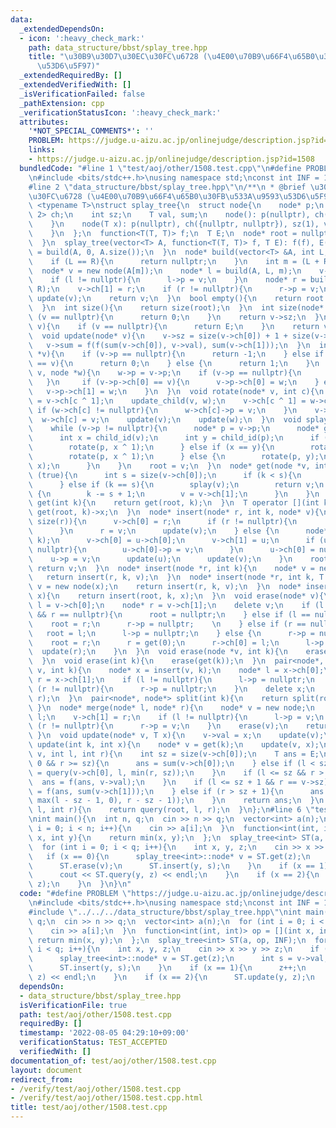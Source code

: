 ```yaml
---
data:
  _extendedDependsOn:
  - icon: ':heavy_check_mark:'
    path: data_structure/bbst/splay_tree.hpp
    title: "\u30B9\u30D7\u30EC\u30FC\u6728 (\u4E00\u70B9\u66F4\u65B0\u30FB\u533A\u9593\
      \u53D6\u5F97)"
  _extendedRequiredBy: []
  _extendedVerifiedWith: []
  _isVerificationFailed: false
  _pathExtension: cpp
  _verificationStatusIcon: ':heavy_check_mark:'
  attributes:
    '*NOT_SPECIAL_COMMENTS*': ''
    PROBLEM: https://judge.u-aizu.ac.jp/onlinejudge/description.jsp?id=1508
    links:
    - https://judge.u-aizu.ac.jp/onlinejudge/description.jsp?id=1508
  bundledCode: "#line 1 \"test/aoj/other/1508.test.cpp\"\n#define PROBLEM \"https://judge.u-aizu.ac.jp/onlinejudge/description.jsp?id=1508\"\
    \n#include <bits/stdc++.h>\nusing namespace std;\nconst int INF = 10000000;\n\
    #line 2 \"data_structure/bbst/splay_tree.hpp\"\n/**\n * @brief \u30B9\u30D7\u30EC\
    \u30FC\u6728 (\u4E00\u70B9\u66F4\u65B0\u30FB\u533A\u9593\u53D6\u5F97)\n*/\ntemplate\
    \ <typename T>\nstruct splay_tree{\n  struct node{\n    node* p;\n    array<node*,\
    \ 2> ch;\n    int sz;\n    T val, sum;\n    node(): p(nullptr), ch({nullptr, nullptr}){\n\
    \    }\n    node(T x): p(nullptr), ch({nullptr, nullptr}), sz(1), val(x), sum(x){\n\
    \    }\n  };\n  function<T(T, T)> f;\n  T E;\n  node* root = nullptr;\n  splay_tree(){\n\
    \  }\n  splay_tree(vector<T> A, function<T(T, T)> f, T E): f(f), E(E){\n    root\
    \ = build(A, 0, A.size());\n  }\n  node* build(vector<T> &A, int L, int R){\n\
    \    if (L == R){\n      return nullptr;\n    }\n    int m = (L + R) / 2;\n  \
    \  node* v = new node(A[m]);\n    node* l = build(A, L, m);\n    v->ch[0] = l;\n\
    \    if (l != nullptr){\n      l->p = v;\n    }\n    node* r = build(A, m + 1,\
    \ R);\n    v->ch[1] = r;\n    if (r != nullptr){\n      r->p = v;\n    }\n   \
    \ update(v);\n    return v;\n  }\n  bool empty(){\n    return root == nullptr;\n\
    \  }\n  int size(){\n    return size(root);\n  }\n  int size(node* v){\n    if\
    \ (v == nullptr){\n      return 0;\n    }\n    return v->sz;\n  }\n  T sum(node*\
    \ v){\n    if (v == nullptr){\n      return E;\n    }\n    return v->sum;\n  }\n\
    \  void update(node* v){\n    v->sz = size(v->ch[0]) + 1 + size(v->ch[1]);\n \
    \   v->sum = f(f(sum(v->ch[0]), v->val), sum(v->ch[1]));\n  }\n  int child_id(node\
    \ *v){\n    if (v->p == nullptr){\n      return -1;\n    } else if (v->p->ch[0]\
    \ == v){\n      return 0;\n    } else {\n      return 1;\n    }\n  }\n  void update_child(node*\
    \ v, node *w){\n    w->p = v->p;\n    if (v->p == nullptr){\n      return;\n \
    \   }\n     if (v->p->ch[0] == v){\n      v->p->ch[0] = w;\n    } else {\n   \
    \   v->p->ch[1] = w;\n    }\n  }\n  void rotate(node* v, int c){\n    node* w\
    \ = v->ch[c ^ 1];\n    update_child(v, w);\n    v->ch[c ^ 1] = w->ch[c];\n   \
    \ if (w->ch[c] != nullptr){\n      w->ch[c]->p = v;\n    }\n    v->p = w;\n  \
    \  w->ch[c] = v;\n    update(v);\n    update(w);\n  }\n  void splay(node* v){\n\
    \    while (v->p != nullptr){\n      node* p = v->p;\n      node* g = p->p;\n\
    \      int x = child_id(v);\n      int y = child_id(p);\n      if (y == -1){\n\
    \        rotate(p, x ^ 1);\n      } else if (x == y){\n        rotate(g, x ^ 1);\n\
    \        rotate(p, x ^ 1);\n      } else {\n        rotate(p, y);\n        rotate(g,\
    \ x);\n      }\n    }\n    root = v;\n  }\n  node* get(node *v, int k){\n    while\
    \ (true){\n      int s = size(v->ch[0]);\n      if (k < s){\n        v = v->ch[0];\n\
    \      } else if (k == s){\n        splay(v);\n        return v;\n      } else\
    \ {\n        k -= s + 1;\n        v = v->ch[1];\n      }\n    }\n  }\n  node*\
    \ get(int k){\n    return get(root, k);\n  }\n  T operator [](int k){\n    return\
    \ get(root, k)->x;\n  }\n  node* insert(node* r, int k, node* v){\n    if (k ==\
    \ size(r)){\n      v->ch[0] = r;\n      if (r != nullptr){\n        r->p = v;\n\
    \      }\n      r = v;\n      update(v);\n    } else {\n      node* u = get(r,\
    \ k);\n      v->ch[0] = u->ch[0];\n      v->ch[1] = u;\n      if (u->ch[0] !=\
    \ nullptr){\n        u->ch[0]->p = v;\n      }\n      u->ch[0] = nullptr;\n  \
    \    u->p = v;\n      update(u);\n      update(v);\n    }\n    root = v;\n   \
    \ return v;\n  }\n  node* insert(node *r, int k){\n    node* v = new node;\n \
    \   return insert(r, k, v);\n  }\n  node* insert(node *r, int k, T x){\n    node*\
    \ v = new node(x);\n    return insert(r, k, v);\n  }\n  node* insert(int k, T\
    \ x){\n    return insert(root, k, x);\n  }\n  void erase(node* v){\n    node*\
    \ l = v->ch[0];\n    node* r = v->ch[1];\n    delete v;\n    if (l == nullptr\
    \ && r == nullptr){\n      root = nullptr;\n    } else if (l == nullptr){\n  \
    \    root = r;\n      r->p = nullptr;    \n    } else if (r == nullptr){\n   \
    \   root = l;\n      l->p = nullptr;\n    } else {\n      r->p = nullptr;\n  \
    \    root = r;\n      r = get(0);\n      r->ch[0] = l;\n      l->p = r;\n    \
    \  update(r);\n    }\n  }\n  void erase(node *v, int k){\n    erase(get(v, k));\n\
    \  }\n  void erase(int k){\n    erase(get(k));\n  }\n  pair<node*, node*> split(node*\
    \ v, int k){\n    node* x = insert(v, k);\n    node* l = x->ch[0];\n    node*\
    \ r = x->ch[1];\n    if (l != nullptr){\n      l->p = nullptr;\n    }\n    if\
    \ (r != nullptr){\n      r->p = nullptr;\n    }\n    delete x;\n    return make_pair(l,\
    \ r);\n  }\n  pair<node*, node*> split(int k){\n    return split(root, k);\n \
    \ }\n  node* merge(node* l, node* r){\n    node* v = new node;\n    v->ch[0] =\
    \ l;\n    v->ch[1] = r;\n    if (l != nullptr){\n      l->p = v;\n    }\n    if\
    \ (r != nullptr){\n      r->p = v;\n    }\n    erase(v);\n    return root;\n \
    \ }\n  void update(node* v, T x){\n    v->val = x;\n    update(v);\n  }\n  void\
    \ update(int k, int x){\n    node* v = get(k);\n    update(v, x);\n  }\n  T query(node*\
    \ v, int l, int r){\n    int sz = size(v->ch[0]);\n    T ans = E;\n    if (l ==\
    \ 0 && r >= sz){\n      ans = sum(v->ch[0]);\n    } else if (l < sz){\n      ans\
    \ = query(v->ch[0], l, min(r, sz));\n    }\n    if (l <= sz && r > sz){\n    \
    \  ans = f(ans, v->val);\n    }\n    if (l <= sz + 1 && r == v->sz){\n      ans\
    \ = f(ans, sum(v->ch[1]));\n    } else if (r > sz + 1){\n      ans = f(ans, query(v->ch[1],\
    \ max(l - sz - 1, 0), r - sz - 1));\n    }\n    return ans;\n  }\n  T query(int\
    \ l, int r){\n    return query(root, l, r);\n  }\n};\n#line 6 \"test/aoj/other/1508.test.cpp\"\
    \nint main(){\n  int n, q;\n  cin >> n >> q;\n  vector<int> a(n);\n  for (int\
    \ i = 0; i < n; i++){\n    cin >> a[i];\n  }\n  function<int(int, int)> op = [](int\
    \ x, int y){\n    return min(x, y);\n  };\n  splay_tree<int> ST(a, op, INF);\n\
    \  for (int i = 0; i < q; i++){\n    int x, y, z;\n    cin >> x >> y >> z;\n \
    \   if (x == 0){\n      splay_tree<int>::node* v = ST.get(z);\n      int s = v->val;\n\
    \      ST.erase(v);\n      ST.insert(y, s);\n    }\n    if (x == 1){\n      z++;\n\
    \      cout << ST.query(y, z) << endl;\n    }\n    if (x == 2){\n      ST.update(y,\
    \ z);\n    }\n  }\n}\n"
  code: "#define PROBLEM \"https://judge.u-aizu.ac.jp/onlinejudge/description.jsp?id=1508\"\
    \n#include <bits/stdc++.h>\nusing namespace std;\nconst int INF = 10000000;\n\
    #include \"../../../data_structure/bbst/splay_tree.hpp\"\nint main(){\n  int n,\
    \ q;\n  cin >> n >> q;\n  vector<int> a(n);\n  for (int i = 0; i < n; i++){\n\
    \    cin >> a[i];\n  }\n  function<int(int, int)> op = [](int x, int y){\n   \
    \ return min(x, y);\n  };\n  splay_tree<int> ST(a, op, INF);\n  for (int i = 0;\
    \ i < q; i++){\n    int x, y, z;\n    cin >> x >> y >> z;\n    if (x == 0){\n\
    \      splay_tree<int>::node* v = ST.get(z);\n      int s = v->val;\n      ST.erase(v);\n\
    \      ST.insert(y, s);\n    }\n    if (x == 1){\n      z++;\n      cout << ST.query(y,\
    \ z) << endl;\n    }\n    if (x == 2){\n      ST.update(y, z);\n    }\n  }\n}"
  dependsOn:
  - data_structure/bbst/splay_tree.hpp
  isVerificationFile: true
  path: test/aoj/other/1508.test.cpp
  requiredBy: []
  timestamp: '2022-08-05 04:29:10+09:00'
  verificationStatus: TEST_ACCEPTED
  verifiedWith: []
documentation_of: test/aoj/other/1508.test.cpp
layout: document
redirect_from:
- /verify/test/aoj/other/1508.test.cpp
- /verify/test/aoj/other/1508.test.cpp.html
title: test/aoj/other/1508.test.cpp
---
```


